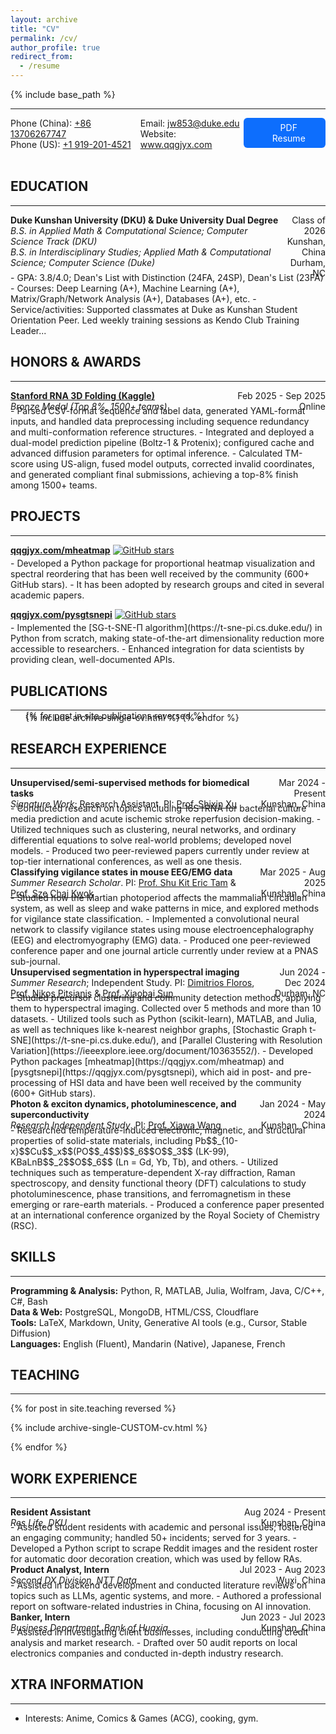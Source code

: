 ```yaml
---
layout: archive
title: "CV"
permalink: /cv/
author_profile: true
redirect_from:
  - /resume
---
```


<!-- markdownlint-disable MD033 -->

{% include base_path %}

---

<div style="display: flex; justify-content: space-between;">
  <div>
    Phone (China): <a href="tel:+8613706267747" target="_blank">+86 13706267747</a><br>
    Phone (US): <a href="tel:+19192014521" target="_blank">+1 919-201-4521</a>
  </div>
  <div>
    Email: <a href="mailto:jw853@duke.edu" target="_blank">jw853@duke.edu</a><br>
    Website: <a href="https://www.qqgjyx.com" target="_blank">www.qqgjyx.com</a>
  </div>
  <div style="text-align: center; margin-bottom: 20px;" class="no-print">
    <a href="{{ site.baseurl }}/files/resume.pdf" class="btn btn-primary" target="_blank" rel="noopener">
      <i class="fas fa-file-pdf" aria-hidden="true" style="margin-right:0.5em;"></i>
      PDF Resume
    </a>
    <style>
      .btn.btn-primary {
        background: #0d6efd;
        color: #fff;
        padding: 0.5em 1.5em;
        border-radius: 0.375rem;
        font-size: 1em;
        text-decoration: none;
        border: none;
        display: inline-flex;
        align-items: center;
        gap: 0.5em;
        cursor: pointer;
      }
      .btn.btn-primary:hover { background: #0a58ca; }
    </style>
  </div>
</div>

## EDUCATION

---

<div style="display: flex; justify-content: space-between;">
  <div>
    <strong>Duke Kunshan University (DKU) & Duke University Dual Degree</strong><br>
    <em>B.S. in Applied Math & Computational Science; Computer Science Track (DKU)</em><br>
    <em>B.S. in Interdisciplinary Studies; Applied Math & Computational Science; Computer Science (Duke)</em><br>
  </div>
  <div style="text-align: right;">
    Class of 2026<br>
    Kunshan, China<br>
    Durham, NC
  </div>
</div>
<div style="margin-top: -0.7em;"></div>
- GPA: 3.8/4.0; Dean's List with Distinction (24FA, 24SP), Dean's List (23FA)
- Courses: Deep Learning (A+), Machine Learning (A+), Matrix/Graph/Network Analysis (A+), Databases (A+), etc. <!-- Comp Science (A+), Calculus (A+), Biology (A+) -->
- Service/activities: Supported classmates at Duke as Kunshan Student Orientation Peer. Led weekly training sessions as Kendo Club Training Leader...

## HONORS & AWARDS

---

<div style="display: flex; justify-content: space-between;">
  <div>
    <strong><a href="https://www.kaggle.com/competitions/stanford-rna-3d-folding" target="_blank" rel="noopener">
      Stanford RNA 3D Folding (Kaggle)
    </a></strong><br>
    <em>Bronze Medal (Top 8%, 1500+ teams)</em>
  </div>
  <div style="text-align: right;">
    Feb 2025 - Sep 2025<br>
    Online
  </div>
</div>
<div style="margin-top: -0.7em;"></div>
- Parsed CSV-format sequence and label data, generated YAML-format inputs, and handled data preprocessing including sequence redundancy and multi-conformation reference structures.
- Integrated and deployed a dual-model prediction pipeline (Boltz-1 & Protenix); configured cache and advanced diffusion parameters for optimal inference.
- Calculated TM-score using US-align, fused model outputs, corrected invalid coordinates, and generated compliant final submissions, achieving a top-8% finish among 1500+ teams.

## PROJECTS

---

**[qqgjyx.com/mheatmap](https://qqgjyx.com/mheatmap)**
[![GitHub stars](https://img.shields.io/github/stars/qqgjyx/mheatmap)](https://github.com/qqgjyx/mheatmap/stargazers)
<div style="margin-top: -0.7em;"></div>
- Developed a Python package for proportional heatmap visualization and spectral reordering that has been well received by the community (600+ GitHub stars).
- It has been adopted by research groups and cited in several academic papers.

**[qqgjyx.com/pysgtsnepi](https://qqgjyx.com/pysgtsnepi)**
[![GitHub stars](https://img.shields.io/github/stars/qqgjyx/pysgtsnepi)](https://github.com/qqgjyx/pysgtsnepi/stargazers)
<div style="margin-top: -0.7em;"></div>
- Implemented the [SG-t-SNE-Π algorithm](https://t-sne-pi.cs.duke.edu/) in Python from scratch, making state-of-the-art dimensionality reduction more accessible to researchers.
- Enhanced integration for data scientists by providing clean, well-documented APIs.

## PUBLICATIONS

---

<div style="margin-top: -1em;"></div>
<ul>{% for post in site.publications reversed %}
  <div style="margin-top: -1em;"></div>
  {% include archive-single-cv.html %}
{% endfor %}</ul>

## RESEARCH EXPERIENCE

---

<div style="display: flex; justify-content: space-between;">
  <div>
    <strong>Unsupervised/semi-supervised methods for biomedical tasks</strong><br>
    <em>Signature Work</em>; Research Assistant. PI: <a href="https://sites.google.com/site/shixinxupage/" target="_blank">Prof. Shixin Xu</a><br>
  </div>
  <div style="text-align: right;">
    Mar 2024 - Present<br>
    Kunshan, China
  </div>
</div>
<div style="margin-top: -0.7em;"></div>
- Conducted research on topics including 16S rRNA for bacterial culture media prediction and acute ischemic stroke reperfusion decision-making.
- Utilized techniques such as clustering, neural networks, and ordinary differential equations to solve real-world problems; developed novel models.
- Produced two peer-reviewed papers currently under review at top-tier international conferences, as well as one thesis.

<div style="display: flex; justify-content: space-between;">
  <div>
    <strong>Classifying vigilance states in mouse EEG/EMG data</strong><br>
    <em>Summer Research Scholar</em>. PI: <a href="https://faculty.dukekunshan.edu.cn/faculty_profiles/shu-kit-eric-tam" target="_blank">Prof. Shu Kit Eric Tam</a> & <a href="https://faculty.dukekunshan.edu.cn/faculty_profiles/sze-chai-kwok" target="_blank">Prof. Sze Chai Kwok</a><br>
  </div>
  <div style="text-align: right;">
    Mar 2025 - Aug 2025<br>
    Kunshan, China
  </div>
</div>
<div style="margin-top: -0.7em;"></div>
- Studied how the Martian photoperiod affects the mammalian circadian system, as well as sleep and wake patterns in mice, and explored methods for vigilance state classification.
- Implemented a convolutional neural network to classify vigilance states using mouse electroencephalography (EEG) and electromyography (EMG) data.
- Produced one peer-reviewed conference paper and one journal article currently under review at a PNAS sub-journal.

<div style="display: flex; justify-content: space-between;">
  <div>
    <strong>Unsupervised segmentation in hyperspectral imaging</strong><br>
    <em>Summer Research</em>; Independent Study. PI: <a href="https://nicholas.duke.edu/people/staff/floros" target="_blank">Dimitrios Floros</a>, <a href="https://scholars.duke.edu/person/nikos.p.pitsianis" target="_blank">Prof. Nikos Pitsianis</a> & <a href="https://scholars.duke.edu/person/xiaobai.sun" target="_blank">Prof. Xiaobai Sun</a><br>
  </div>
  <div style="text-align: right;">
    Jun 2024 - Dec 2024<br>
    Durham, NC
  </div>
</div>
<div style="margin-top: -0.7em;"></div>
- Studied precursor clustering and community detection methods, applying them to hyperspectral imaging. Collected over 5 methods and more than 10 datasets.
- Utilized tools such as Python (scikit-learn), MATLAB, and Julia, as well as techniques like k-nearest neighbor graphs, [Stochastic Graph t-SNE](https://t-sne-pi.cs.duke.edu/), and [Parallel Clustering with Resolution Variation](https://ieeexplore.ieee.org/document/10363552/).
- Developed Python packages [mheatmap](https://qqgjyx.com/mheatmap) and [pysgtsnepi](https://qqgjyx.com/pysgtsnepi), which aid in post- and pre-processing of HSI data and have been well received by the community (600+ GitHub stars).

<div style="display: flex; justify-content: space-between;">
  <div>
    <strong>Photon & exciton dynamics, photoluminescence, and superconductivity</strong><br>
    <em>Research Independent Study</em>. PI: <a href="https://faculty.dukekunshan.edu.cn/faculty_profiles/xiawa-wang" target="_blank">Prof. Xiawa Wang</a><br>
  </div>
  <div style="text-align: right;">
    Jan 2024 - May 2024<br>
    Kunshan, China
  </div>
</div>
<div style="margin-top: -0.7em;"></div>
- Researched temperature-induced electronic, magnetic, and structural properties of solid-state materials, including Pb$$_{10-x}$$Cu$$_x$$(PO$$_4$$)$$_6$$O$$_3$$ (LK-99), KBaLnB$$_2$$O$$_6$$ (Ln = Gd, Yb, Tb), and others.
- Utilized techniques such as temperature-dependent X-ray diffraction, Raman spectroscopy, and density functional theory (DFT) calculations to study photoluminescence, phase transitions, and ferromagnetism in these emerging or rare-earth materials.
- Produced a conference paper presented at an international conference organized by the Royal Society of Chemistry (RSC).

## SKILLS

---

**Programming & Analysis:** Python, R, MATLAB, Julia, Wolfram, Java, C/C++, C#, Bash  
**Data & Web:** PostgreSQL, MongoDB, HTML/CSS, Cloudflare  
**Tools:** LaTeX, Markdown, Unity, Generative AI tools (e.g., Cursor, Stable Diffusion)  
**Languages:** English (Fluent), Mandarin (Native), Japanese, French

## TEACHING

---

{% for post in site.teaching reversed %}
  <p>{% include archive-single-CUSTOM-cv.html %}</p>
{% endfor %}

## WORK EXPERIENCE

---

<div style="display: flex; justify-content: space-between;">
  <div>
    <strong>Resident Assistant</strong><br>
    <em>Res Life, DKU</em>
  </div>
  <div style="text-align: right;">
    Aug 2024 - Present<br>
    Kunshan, China
  </div>
</div>
<div style="margin-top: -0.7em;"></div>
- Assisted student residents with academic and personal issues; fostered an engaging community; handled 50+ incidents; served for 3 years.
- Developed a Python script to scrape Reddit images and the resident roster for automatic door decoration creation, which was used by fellow RAs.

<div style="display: flex; justify-content: space-between;">
  <div>
    <strong>Product Analyst, Intern</strong><br>
    <em>Second DX Division, NTT Data</em>
  </div>
  <div style="text-align: right;">
    Jul 2023 - Aug 2023<br>
    Wuxi, China
  </div>
</div>
<div style="margin-top: -0.7em;"></div>
- Assisted in backend development and conducted literature reviews on topics such as LLMs, agentic systems, and more.
- Authored a professional report on software-related industries in China, focusing on AI innovation.

<div style="display: flex; justify-content: space-between;">
  <div>
    <strong>Banker, Intern</strong><br>
    <em>Business Department, Bank of Huaxia</em>
  </div>
  <div style="text-align: right;">
    Jun 2023 - Jul 2023<br>
    Kunshan, China
  </div>
</div>
<div style="margin-top: -0.7em;"></div>
- Assisted in investigating client businesses, including conducting credit analysis and market research.
- Drafted over 50 audit reports on local electronics companies and conducted in-depth industry research.

<!-- <div style="display: flex; justify-content: space-between;">
  <div>
    <strong>Barista</strong><br>
    <em>Double-win Coffee</em>
  </div>
  <div style="text-align: right;">
    Jun 2022 - Aug 2022<br>
    Shanghai, China
  </div>
</div> -->

## XTRA INFORMATION

---

- Interests: Anime, Comics & Games (ACG), cooking, gym.

